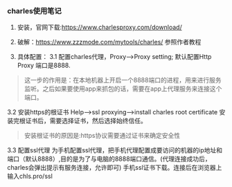 ### charles使用笔记
1. 安装，官网下载:https://www.charlesproxy.com/download/

2. 破解：https://www.zzzmode.com/mytools/charles/
参照作者教程

3. 具体配置：
3.1 配置charles代理，Proxy-->Proxy setting;
默认配置Http  Proxy  端口是8888.
> 这一步的作用是：在本地机器上开启一个8888端口的进程，用来进行服务监听。之后如果要使用app来抓包的话，需要在app上代理服务来连接这个端口。

3.2 安装https的根证书
Help-->ssl proxying-->install charles root certificate
安装完根证书后，需要选择证书，然后选择始终信任。
> 安装根证书的原因是:https协议需要通过证书来确定安全性

3.3 配置ssl代理
为手机配置ssl代理，把手机代理配置成要访问的机器的ip地址和端口（默认8888）,目的是为了与电脑的8888端口通信。(代理连接成功后，charles会弹出提示有服务连接，允许即可)
手机ssl证书下载。连接后在浏览器上输入chls.pro/ssl




